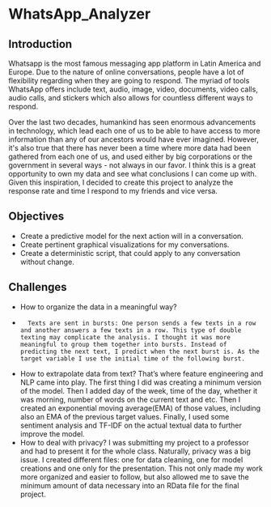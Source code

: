# WhatsApp_Analyzer

## Introduction
Whatsapp is the most famous messaging app platform in Latin America and Europe. Due to the nature of online conversations, people have a lot of flexibility regarding when they are going to respond. The myriad of tools WhatsApp offers include text, audio, image, video, documents, video calls, audio calls, and stickers which also allows for countless different ways to respond. 

Over the last two decades, humankind has seen enormous advancements in technology, which lead each one of us to be able to have access to more information than any of our ancestors would have ever imagined. However, it's also true that there has never been a time where more data had been gathered from each one of us, and used either by big corporations or the government in several ways - not always in our favor. I think this is a great opportunity to own my data and see what conclusions I can come up with. Given this inspiration, I decided to create this project to analyze the response rate and time I respond to my friends and vice versa. 

## Objectives
- Create a predictive model for the next action will in a conversation.
- Create pertinent graphical visualizations for my conversations.
- Create a deterministic script, that could apply to any conversation without change.

## Challenges
- How to organize the data in a meaningful way?
-       Texts are sent in bursts: One person sends a few texts in a row and another answers a few texts in a row. This type of double texting may complicate the analysis. I thought it was more meaningful to group them together into bursts. Instead of predicting the next text, I predict when the next burst is. As the target variable I use the initial time of the following burst.
- How to extrapolate data from text?
That’s where feature engineering and NLP came into play. The first thing I did was creating a minimum version of the model. Then I added day of the week, time of the day, whether it was morning, number of words on the current text and etc. Then I created an exponential moving average(EMA) of those values, including also an EMA of the previous target values. Finally, I used some sentiment analysis and TF-IDF on the actual textual data to further improve the model.
- How to deal with privacy?
I was submitting my project to a professor and had to present it for the whole class. Naturally, privacy was a big issue. I created different files: one for data cleaning, one for model creations and one only for the presentation. This not only made my work more organized and easier to follow, but also allowed me to save the minimum amount of data necessary into an RData file for the final project.

